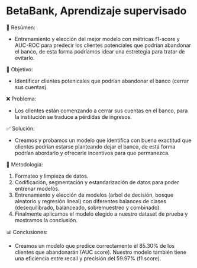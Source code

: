 # BetaBank, Aprendizaje supervisado

📖 Resúmen:  
  - Entrenamiento y elección del mejor modelo con métricas f1-score y AUC-ROC para predecir los clientes potenciales que podrían abandonar el banco, de esta forma podríamos idear una estretegia para tratar de evitarlo.



🎯 Objetivo:  
- Identificar clientes potenicales que podrían abandonar el banco (cerrar sus cuentas).

❌ Problema:  
- Los clientes están comenzando a cerrar sus cuentas en el banco, para la institución se traduce a pérdidas de ingresos.

✅ Solución:  
- Creamos y probamos un modelo que identifica con buena exactitud que clientes podrían estarse planteando dejar el banco, de está forma podrían abordarlo y ofrecerle incentivos para que permanezca. 

🔢 Metodologia:  
  1. Formateo y limpieza de datos.  
  2. Codificación, segmentación y estandarización de datos para poder entrenar modelos.  
  3. Entrenamiento y elección de modelos (arbol de decisión, bosque aleatorio y regresión lineal) con diferentes balances de clases (desequilibrado, balanceado, sobremuestreo y combinado).  
  4. Finalmente aplicamos el modelo elegido a nuestro dataset de prueba y mostramos la conclusión.  

📊 Conclusiones:  
- Creamos un modelo que predice correctamente el 85.30% de los clientes que abandonarán (AUC score). Nuestro modelo también tiene una eficiencia entre recall y precisión del 59.97% (f1 score). 
  
